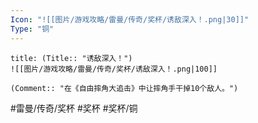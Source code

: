 ```yaml
---
Icon: "![[图片/游戏攻略/雷曼/传奇/奖杯/诱敌深入！.png|30]]"
Type: "铜"
---
```

```ad-common-bronze-trophy
title: (Title:: "诱敌深入！")
![[图片/游戏攻略/雷曼/传奇/奖杯/诱敌深入！.png|100]]

(Comment:: "在《自由摔角大追击》中让摔角手干掉10个敌人。")
```

#雷曼/传奇/奖杯 #奖杯 #奖杯/铜

